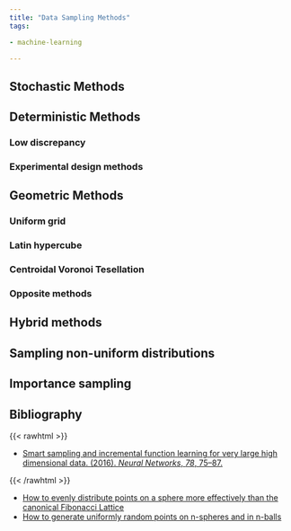 ```yaml
---
title: "Data Sampling Methods"
tags:

- machine-learning

---
```


## Stochastic Methods

## Deterministic Methods

### Low discrepancy

### Experimental design methods

## Geometric Methods

### Uniform grid

### Latin hypercube

### Centroidal Voronoi Tesellation

### Opposite methods

## Hybrid methods

## Sampling non-uniform distributions

## Importance sampling

## Bibliography

{{< rawhtml >}}
 <ul>
  <li>
<a href="https://www.sciencedirect.com/science/article/pii/S0893608015001768">
<div class="csl-entry"> Smart sampling and incremental function learning for
very large high dimensional data. (2016). <i>Neural Networks</i>, <i>78</i>,
75–87. </div> </a>
  </li>
</ul>
{{< /rawhtml >}}

- [How to evenly distribute points on a sphere more effectively than the canonical Fibonacci Lattice](http://extremelearning.com.au/how-to-evenly-distribute-points-on-a-sphere-more-effectively-than-the-canonical-fibonacci-lattice/)
- [How to generate uniformly random points on n-spheres and in n-balls](http://extremelearning.com.au/how-to-generate-uniformly-random-points-on-n-spheres-and-n-balls/)